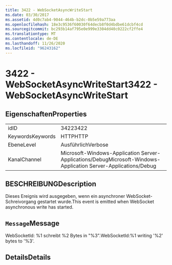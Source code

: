 ```yaml
---
title: 3422 - WebSocketAsyncWriteStart
ms.date: 03/30/2017
ms.assetid: 4d0c7ab4-9044-464b-b2dc-0b5e59a773aa
ms.openlocfilehash: 18e3c9536f60030f64decb8f0d4bdbe61dcbf4cd
ms.sourcegitcommit: bc293b14af795e0e999e3304dd40c0222cf2ffe4
ms.translationtype: MT
ms.contentlocale: de-DE
ms.lasthandoff: 11/26/2020
ms.locfileid: "96243162"
---
```

# <a name="3422---websocketasyncwritestart"></a><span data-ttu-id="7d1db-102">3422 - WebSocketAsyncWriteStart</span><span class="sxs-lookup"><span data-stu-id="7d1db-102">3422 - WebSocketAsyncWriteStart</span></span>

## <a name="properties"></a><span data-ttu-id="7d1db-103">Eigenschaften</span><span class="sxs-lookup"><span data-stu-id="7d1db-103">Properties</span></span>  
  
|||  
|-|-|  
|<span data-ttu-id="7d1db-104">id</span><span class="sxs-lookup"><span data-stu-id="7d1db-104">ID</span></span>|<span data-ttu-id="7d1db-105">3422</span><span class="sxs-lookup"><span data-stu-id="7d1db-105">3422</span></span>|  
|<span data-ttu-id="7d1db-106">Keywords</span><span class="sxs-lookup"><span data-stu-id="7d1db-106">Keywords</span></span>|<span data-ttu-id="7d1db-107">HTTP</span><span class="sxs-lookup"><span data-stu-id="7d1db-107">HTTP</span></span>|  
|<span data-ttu-id="7d1db-108">Ebene</span><span class="sxs-lookup"><span data-stu-id="7d1db-108">Level</span></span>|<span data-ttu-id="7d1db-109">Ausführlich</span><span class="sxs-lookup"><span data-stu-id="7d1db-109">Verbose</span></span>|  
|<span data-ttu-id="7d1db-110">Kanal</span><span class="sxs-lookup"><span data-stu-id="7d1db-110">Channel</span></span>|<span data-ttu-id="7d1db-111">Microsoft-Windows-Application Server-Applications/Debug</span><span class="sxs-lookup"><span data-stu-id="7d1db-111">Microsoft-Windows-Application Server-Applications/Debug</span></span>|  
  
## <a name="description"></a><span data-ttu-id="7d1db-112">BESCHREIBUNG</span><span class="sxs-lookup"><span data-stu-id="7d1db-112">Description</span></span>  

 <span data-ttu-id="7d1db-113">Dieses Ereignis wird ausgegeben, wenn ein asynchroner WebSocket-Schreivorgang gestartet wurde.</span><span class="sxs-lookup"><span data-stu-id="7d1db-113">This event is emitted when WebSocket asynchronous write has started.</span></span>  
  
## <a name="message"></a><span data-ttu-id="7d1db-114">`Message`</span><span class="sxs-lookup"><span data-stu-id="7d1db-114">Message</span></span>  

 <span data-ttu-id="7d1db-115">WebSocketId: %1 schreibt %2 Bytes in "%3".</span><span class="sxs-lookup"><span data-stu-id="7d1db-115">WebSocketId:%1 writing '%2' bytes to '%3'.</span></span>  
  
## <a name="details"></a><span data-ttu-id="7d1db-116">Details</span><span class="sxs-lookup"><span data-stu-id="7d1db-116">Details</span></span>
